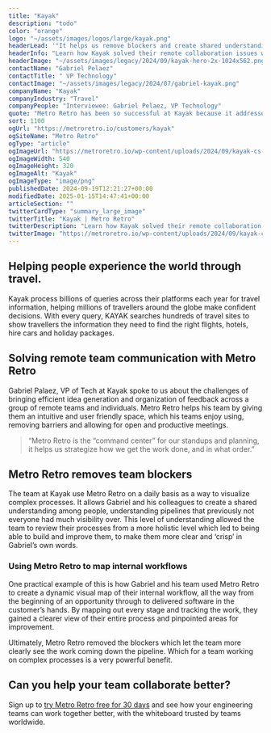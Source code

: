```yaml
---
title: "Kayak"
description: "todo"
color: "orange"
logo: "~/assets/images/logos/large/kayak.png"
headerLead: '"It helps us remove blockers and create shared understanding amongst the team"'
headerInfo: "Learn how Kayak solved their remote collaboration issues with Metro Retro."
headerImage: "~/assets/images/legacy/2024/09/kayak-hero-2x-1024x562.png"
contactName: "Gabriel Pelaez"
contactTitle: " VP Technology"
contactImage: "~/assets/images/legacy/2024/07/gabriel-kayak.png"
companyName: "Kayak"
companyIndustry: "Travel"
companyPeople: "Interviewee: Gabriel Pelaez, VP Technology"
quote: "Metro Retro has been so successful at Kayak because it addresses core problems around communication barriers in remote teams and remote individuals. Efficient idea generation and organizational feedback is done very easily in Metro Retro."
sort: 1100
ogUrl: "https://metroretro.io/customers/kayak"
ogSiteName: "Metro Retro"
ogType: "article"
ogImageUrl: "https://metroretro.io/wp-content/uploads/2024/09/kayak-cs-1.png"
ogImageWidth: 540
ogImageHeight: 320
ogImageAlt: "Kayak"
ogImageType: "image/png"
publishedDate: 2024-09-19T12:21:27+00:00
modifiedDate: 2025-01-15T14:47:41+00:00
articleSection: ""
twitterCardType: "summary_large_image"
twitterTitle: "Kayak | Metro Retro"
twitterDescription: "Learn how Kayak solved their remote collaboration issues with Metro Retro."
twitterImage: "https://metroretro.io/wp-content/uploads/2024/09/kayak-cs-1.png"
---
```


## Helping people experience the world through travel.

Kayak process billions of queries across their platforms each year for travel information, helping millions of travellers around the globe make confident decisions. With every query, KAYAK searches hundreds of travel sites to show travellers the information they need to find the right flights, hotels, hire cars and holiday packages.

## Solving remote team communication with Metro Retro

Gabriel Palaez, VP of Tech at Kayak spoke to us about the challenges of bringing efficient idea generation and organization of feedback across a group of remote teams and individuals. Metro Retro helps his team by giving them an intuitive and user friendly space, which his teams enjoy using, removing barriers and allowing for open and productive meetings.

> “Metro Retro is the “command center” for our standups and planning, it helps us strategize how we get the work done, and in what order.”

## Metro Retro removes team blockers

The team at Kayak use Metro Retro on a daily basis as a way to visualize complex processes. It allows Gabriel and his colleagues to create a shared understanding among people, understanding pipelines that previously not everyone had much visibility over. This level of understanding allowed the team to review their processes from a more holistic level which led to being able to build and improve them, to make them more clear and ‘crisp’ in Gabriel’s own words.

### Using Metro Retro to map internal workflows

One practical example of this is how Gabriel and his team used Metro Retro to create a dynamic visual map of their internal workflow, all the way from the beginning of an opportunity through to delivered software in the customer’s hands. By mapping out every stage and tracking the work, they gained a clearer view of their entire process and pinpointed areas for improvement.

Ultimately, Metro Retro removed the blockers which let the team more clearly see the work coming down the pipeline. Which for a team working on complex processes is a very powerful benefit.

## Can you help your team collaborate better?

Sign up to [try Metro Retro free for 30 days](https://metroretro.io/account/register) and see how your engineering teams can work together better, with the whiteboard trusted by teams worldwide.
